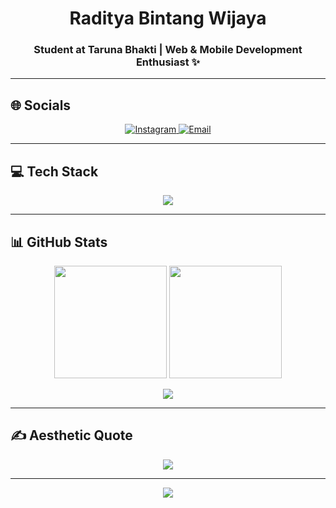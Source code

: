 <!-- 🌸 HEADER -->
<h1 align="center"> Raditya Bintang Wijaya </h1>
<h3 align="center">Student at Taruna Bhakti | Web & Mobile Development Enthusiast ✨</h3>

---

## 🌐 Socials  
<p align="center">
  <a href="https://www.instagram.com/rdtyabntng_" target="_blank">
    <img src="https://img.shields.io/badge/Instagram-FFD1DC?style=for-the-badge&logo=instagram&logoColor=black" alt="Instagram"/>
  </a>
  <a href="mailto:radityabintang2202@gmail.com">
    <img src="https://img.shields.io/badge/Email-E0BBE4?style=for-the-badge&logo=gmail&logoColor=black" alt="Email"/>
  </a>
</p>

---

## 💻 Tech Stack  
<p align="center">
  <img src="https://skillicons.dev/icons?i=html,css,js,ts,nodejs,nextjs,flutter,tailwind,mysql,powershell,figma,ai,ps" />
</p>

---

## 📊 GitHub Stats  
<p align="center">
  <img src="https://github-readme-stats.vercel.app/api?username=rdtyabntng&theme=tokyonight&hide_border=true&show_icons=true" height="180em"/>
  <img src="https://github-readme-stats.vercel.app/api/top-langs/?username=rdtyabntng&theme=tokyonight&layout=compact&hide_border=true" height="180em"/>
</p>

<p align="center">
  <img src="https://nirzak-streak-stats.vercel.app/?user=rdtyabntng&theme=tokyonight&hide_border=true" />
</p>

---

## ✍️ Aesthetic Quote  
<p align="center">
  <img src="https://quotes-github-readme.vercel.app/api?type=horizontal&theme=tokyonight" />
</p>

---

<p align="center">
  <img src="https://visitcount.itsvg.in/api?id=rdtyabntng&icon=5&color=9&bg=E0BBE4" />
</p>
